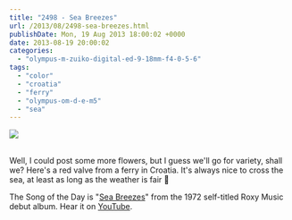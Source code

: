 ```yaml
---
title: "2498 - Sea Breezes"
url: /2013/08/2498-sea-breezes.html
publishDate: Mon, 19 Aug 2013 18:00:02 +0000
date: 2013-08-19 20:00:02
categories: 
  - "olympus-m-zuiko-digital-ed-9-18mm-f4-0-5-6"
tags: 
  - "color"
  - "croatia"
  - "ferry"
  - "olympus-om-d-e-m5"
  - "sea"
---
```

<div class="container">
<div class="center"><a target="_blank" href="https://d25zfm9zpd7gm5.cloudfront.net/1200x1200/2013/20130804_082811_lr.jpg"><img src="https://d25zfm9zpd7gm5.cloudfront.net/0600x0600/2013/20130804_082811_lr.jpg" /></a></div>
</div>
<br />

Well, I could post some more flowers, but I guess we'll go for variety, shall we? Here's a red valve from a ferry in Croatia. It's always nice to cross the sea, at least as long as the weather is fair 🙂

 The Song of the Day is "<a href="http://www.lyricsmode.com/lyrics/r/roxy_music/sea_breezes.html" target="_blank">Sea Breezes</a>" from the 1972 self-titled Roxy Music debut album. Hear it on <a href="http://www.youtube.com/watch?v=-LcOc8pqiJ0" target="_blank">YouTube</a>.

